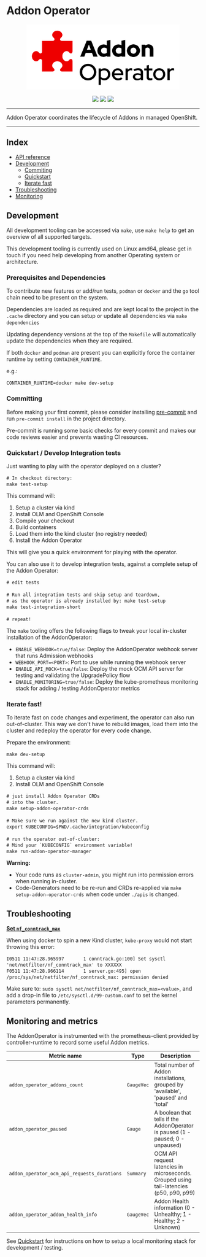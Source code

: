 # Addon Operator

<p align="center">
	<img src="docs/logo/addon-operator-github.png" width=400px>
</p>

<p align="center">
	<img src="https://prow.ci.openshift.org/badge.svg?jobs=pull-ci-openshift-addon-operator-main*">
	<img src="https://img.shields.io/github/license/openshift/addon-operator"/>
	<img src="https://img.shields.io/badge/Coolness%20Factor-Over%209000!-blue"/>
</p>

---

Addon Operator coordinates the lifecycle of Addons in managed OpenShift.

---

## Index

- [API reference](https://github.com/openshift/addon-operator/blob/main/docs/api-reference/_index.md)
- [Development](https://github.com/openshift/addon-operator#development)
	- [Commiting](https://github.com/openshift/addon-operator#committing)
	- [Quickstart](https://github.com/openshift/addon-operator#quickstart--develop-integration-tests)
	- [Iterate fast](https://github.com/openshift/addon-operator#iterate-fast)
- [Troubleshooting](https://github.com/openshift/addon-operator#troubleshooting)
- [Monitoring](https://github.com/openshift/addon-operator#monitoring-and-metrics)

## Development

All development tooling can be accessed via `make`, use `make help` to get an overview of all supported targets.

This development tooling is currently used on Linux amd64, please get in touch if you need help developing from another Operating system or architecture.

### Prerequisites and Dependencies

To contribute new features or add/run tests, `podman` or `docker` and the `go` tool chain need to be present on the system.

Dependencies are loaded as required and are kept local to the project in the `.cache` directory and you can setup or update all dependencies via `make dependencies`

Updating dependency versions at the top of the `Makefile` will automatically update the dependencies when they are required.

If both `docker` and `podman` are present you can explicitly force the container runtime by setting `CONTAINER_RUNTIME`.

e.g.:
```
CONTAINER_RUNTIME=docker make dev-setup
```

### Committing

Before making your first commit, please consider installing [pre-commit](https://pre-commit.com/) and run `pre-commit install` in the project directory.

Pre-commit is running some basic checks for every commit and makes our code reviews easier and prevents wasting CI resources.

### Quickstart / Develop Integration tests

Just wanting to play with the operator deployed on a cluster?

```shell
# In checkout directory:
make test-setup
```

This command will:
1. Setup a cluster via kind
2. Install OLM and OpenShift Console
3. Compile your checkout
4. Build containers
5. Load them into the kind cluster (no registry needed)
6. Install the Addon Operator

This will give you a quick environment for playing with the operator.

You can also use it to develop integration tests, against a complete setup of the Addon Operator:

```shell
# edit tests

# Run all integration tests and skip setup and teardown,
# as the operator is already installed by: make test-setup
make test-integration-short

# repeat!
```

The `make` tooling offers the following flags to tweak your local in-cluster installation of the AddonOperator:

- `ENABLE_WEBHOOK=true/false`: Deploy the AddonOperator webhook server that runs Admission webhooks
- `WEBHOOK_PORT=<PORT>`: Port to use while running the webhook server
- `ENABLE_API_MOCK=true/false`: Deploy the mock OCM API server for testing and validating the UpgradePolicy flow
- `ENABLE_MONITORING=true/false`: Deploy the kube-prometheus monitoring stack for adding / testing AddonOperator metrics

### Iterate fast!

To iterate fast on code changes and experiment, the operator can also run out-of-cluster. This way we don't have to rebuild images, load them into the cluster and redeploy the operator for every code change.

Prepare the environment:

```shell
make dev-setup
```

This command will:
1. Setup a cluster via kind
2. Install OLM and OpenShift Console

```shell
# just install Addon Operator CRDs
# into the cluster.
make setup-addon-operator-crds

# Make sure we run against the new kind cluster.
export KUBECONFIG=$PWD/.cache/integration/kubeconfig

# run the operator out-of-cluster:
# Mind your `KUBECONFIG` environment variable!
make run-addon-operator-manager
```

**Warning:**
- Your code runs as `cluster-admin`, you might run into permission errors when running in-cluster.
- Code-Generators need to be re-run and CRDs re-applied via `make setup-addon-operator-crds` when code under `./apis` is changed.

## Troubleshooting

**[Set `nf_conntrack_max`](https://github.com/kubernetes-sigs/kind/issues/2240)**

When using docker to spin a new Kind cluster, `kube-proxy` would not start throwing this error:

```
I0511 11:47:28.965997       1 conntrack.go:100] Set sysctl 'net/netfilter/nf_conntrack_max' to XXXXXX
F0511 11:47:28.966114       1 server.go:495] open /proc/sys/net/netfilter/nf_conntrack_max: permission denied
```

Make sure to:
`sudo sysctl net/netfilter/nf_conntrack_max=<value>`, and add a drop-in file to `/etc/sysctl.d/99-custom.conf` to set the kernel parameters permanently.

## Monitoring and metrics

The AddonOperator is instrumented with the prometheus-client provided by controller-runtime to record some useful Addon metrics.

| Metric name                                 | Type       | Description                                                                             |
|---------------------------------------------|------------|-----------------------------------------------------------------------------------------|
| `addon_operator_addons_count`               | `GaugeVec` | Total number of Addon installations, grouped by 'available', 'paused' and 'total'       |
| `addon_operator_paused`                     | `Gauge`    | A boolean that tells if the AddonOperator is paused (1 - paused; 0 - unpaused)          |
| `addon_operator_ocm_api_requests_durations` | `Summary`  | OCM API request latencies in microseconds. Grouped using tail-latencies (p50, p90, p99) |
| `addon_operator_addon_health_info`          | `GaugeVec` | Addon Health information (0 - Unhealthy; 1 - Healthy; 2 - Unknown)                      |

See [Quickstart](https://github.com/openshift/addon-operator#quickstart--develop-integration-tests) for instructions on how to setup a local monitoring stack for development / testing.
